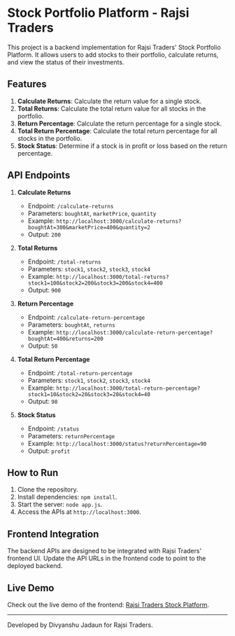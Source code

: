 # Stock Portfolio Platform - Rajsi Traders

This project is a backend implementation for Rajsi Traders' Stock Portfolio Platform. It allows users to add stocks to their portfolio, calculate returns, and view the status of their investments.

## Features

1. **Calculate Returns**: Calculate the return value for a single stock.
2. **Total Returns**: Calculate the total return value for all stocks in the portfolio.
3. **Return Percentage**: Calculate the return percentage for a single stock.
4. **Total Return Percentage**: Calculate the total return percentage for all stocks in the portfolio.
5. **Stock Status**: Determine if a stock is in profit or loss based on the return percentage.

## API Endpoints

1. **Calculate Returns**
   - Endpoint: `/calculate-returns`
   - Parameters: `boughtAt`, `marketPrice`, `quantity`
   - Example: `http://localhost:3000/calculate-returns?boughtAt=300&marketPrice=400&quantity=2`
   - Output: `200`

2. **Total Returns**
   - Endpoint: `/total-returns`
   - Parameters: `stock1`, `stock2`, `stock3`, `stock4`
   - Example: `http://localhost:3000/total-returns?stock1=100&stock2=200&stock3=200&stock4=400`
   - Output: `900`

3. **Return Percentage**
   - Endpoint: `/calculate-return-percentage`
   - Parameters: `boughtAt`, `returns`
   - Example: `http://localhost:3000/calculate-return-percentage?boughtAt=400&returns=200`
   - Output: `50`

4. **Total Return Percentage**
   - Endpoint: `/total-return-percentage`
   - Parameters: `stock1`, `stock2`, `stock3`, `stock4`
   - Example: `http://localhost:3000/total-return-percentage?stock1=10&stock2=20&stock3=20&stock4=40`
   - Output: `90`

5. **Stock Status**
   - Endpoint: `/status`
   - Parameters: `returnPercentage`
   - Example: `http://localhost:3000/status?returnPercentage=90`
   - Output: `profit`

## How to Run

1. Clone the repository.
2. Install dependencies: `npm install`.
3. Start the server: `node app.js`.
4. Access the APIs at `http://localhost:3000`.

## Frontend Integration

The backend APIs are designed to be integrated with Rajsi Traders' frontend UI. Update the API URLs in the frontend code to point to the deployed backend.

## Live Demo

Check out the live demo of the frontend: [Rajsi Traders Stock Platform](https://bd1-stocks.vercel.app/).

---

Developed by Divyanshu Jadaun for Rajsi Traders.
